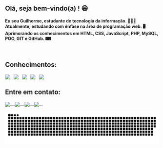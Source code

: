 ## Olá, seja bem-vindo(a) ! 😄

#### Eu sou Guilherme, estudante de tecnologia da informação. 👨🏻‍💻<br>Atualmente, estudando com ênfase na área de programação web. 🖥<br>Aprimorando os conhecimentos em HTML, CSS, JavaScript, PHP, MySQL, POO, GIT e GitHub. ⌨

<br>

## Conhecimentos:
<div>
  <img src="https://image.flaticon.com/icons/png/512/888/888859.png" align="center" width="35" heigth="35">&nbsp;&nbsp;
  <img src="https://image.flaticon.com/icons/png/512/888/888847.png" align="center" width="35" heigth="35">&nbsp;&nbsp;
  <img src="https://image.flaticon.com/icons/png/512/919/919828.png" align="center" width="35" heigth="35">&nbsp;&nbsp;
  <img src="https://image.flaticon.com/icons/png/512/919/919830.png" align="center" width="35" heigth="35">&nbsp;&nbsp;
  <img src="https://image.flaticon.com/icons/png/512/919/919836.png" align="center" width="35" heigth="35">&nbsp;&nbsp;
</div>

## Entre em contato:
<div>
  <a href="https://sitetestegsc.000webhostapp.com/" target="_blank">
    <img src="https://image.flaticon.com/icons/png/512/841/841364.png" align="center" width="35" heigth="35">&nbsp;&nbsp;&nbsp;
  </a>
  <a href="https://www.linkedin.com/in/guilherme-sena-castelo/" target="_blank">
    <img src="https://image.flaticon.com/icons/png/512/145/145807.png" align="center" width="35" heigth="35">&nbsp;&nbsp;&nbsp;
  </a>
  <a href="mailto:guilherme.senacastelo@gmail.com" target="_blank">
    <img src="https://image.flaticon.com/icons/png/512/732/732200.png" align="center" width="35" heigth="35">&nbsp;&nbsp;&nbsp;
  </a>
  <a href="https://www.instagram.com/guilherme_sena_castelo/" target="_blank">
    <img src="https://image.flaticon.com/icons/png/512/2111/2111463.png" align="center" width="35" heigth="35">&nbsp;&nbsp;&nbsp;
  </a>
</div>

![Snake animation](https://github.com/GuilhermeCastelo/GuilhermeCastelo/blob/output/github-contribution-grid-snake.svg)
